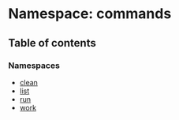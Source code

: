 # Namespace: commands

## Table of contents

### Namespaces

- [clean](commands.clean.md)
- [list](commands.list.md)
- [run](commands.run.md)
- [work](commands.work.md)
